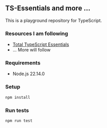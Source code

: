 ## TS-Essentials and more ...

This is a playground repository for TypeScript.

### Resources I am following

- [Total TypeScript Essentials](https://www.totaltypescript.com/books/total-typescript-essentials)
- ... More will follow

### Requirements

- Node.js 22.14.0

### Setup

```sh
npm install
```

### Run tests

```sh
npm run test
```
